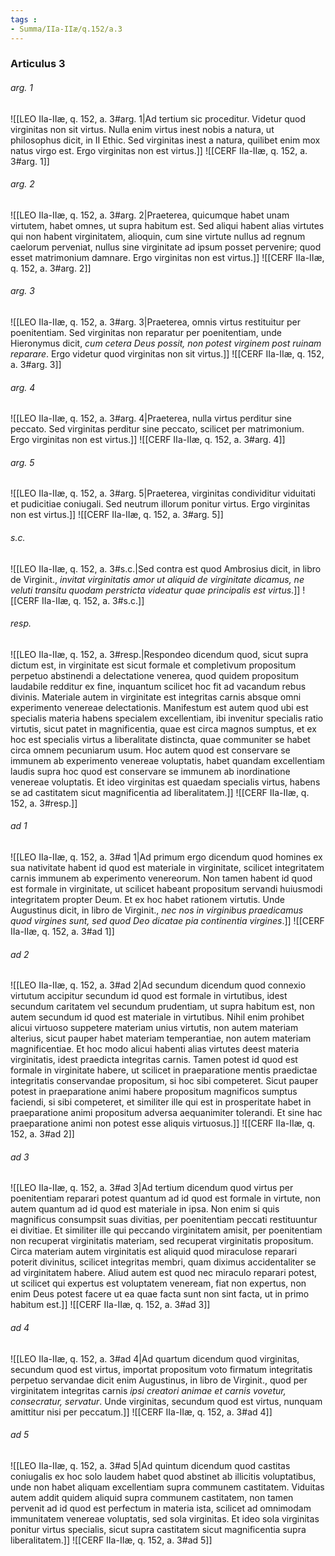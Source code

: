 ```yaml
---
tags : 
- Summa/IIa-IIæ/q.152/a.3
---
```


### Articulus 3

###### arg. 1
![[LEO IIa-IIæ, q. 152, a. 3#arg. 1|Ad tertium sic proceditur. Videtur quod virginitas non sit virtus. Nulla enim virtus inest nobis a natura, ut philosophus dicit, in II Ethic. Sed virginitas inest a natura, quilibet enim mox natus virgo est. Ergo virginitas non est virtus.]]
![[CERF IIa-IIæ, q. 152, a. 3#arg. 1]]

###### arg. 2
![[LEO IIa-IIæ, q. 152, a. 3#arg. 2|Praeterea, quicumque habet unam virtutem, habet omnes, ut supra habitum est. Sed aliqui habent alias virtutes qui non habent virginitatem, alioquin, cum sine virtute nullus ad regnum caelorum perveniat, nullus sine virginitate ad ipsum posset pervenire; quod esset matrimonium damnare. Ergo virginitas non est virtus.]]
![[CERF IIa-IIæ, q. 152, a. 3#arg. 2]]

###### arg. 3
![[LEO IIa-IIæ, q. 152, a. 3#arg. 3|Praeterea, omnis virtus restituitur per poenitentiam. Sed virginitas non reparatur per poenitentiam, unde Hieronymus dicit, *cum cetera Deus possit, non potest virginem post ruinam reparare*. Ergo videtur quod virginitas non sit virtus.]]
![[CERF IIa-IIæ, q. 152, a. 3#arg. 3]]

###### arg. 4
![[LEO IIa-IIæ, q. 152, a. 3#arg. 4|Praeterea, nulla virtus perditur sine peccato. Sed virginitas perditur sine peccato, scilicet per matrimonium. Ergo virginitas non est virtus.]]
![[CERF IIa-IIæ, q. 152, a. 3#arg. 4]]

###### arg. 5
![[LEO IIa-IIæ, q. 152, a. 3#arg. 5|Praeterea, virginitas condividitur viduitati et pudicitiae coniugali. Sed neutrum illorum ponitur virtus. Ergo virginitas non est virtus.]]
![[CERF IIa-IIæ, q. 152, a. 3#arg. 5]]

###### s.c.
![[LEO IIa-IIæ, q. 152, a. 3#s.c.|Sed contra est quod Ambrosius dicit, in libro de Virginit., *invitat virginitatis amor ut aliquid de virginitate dicamus, ne veluti transitu quodam perstricta videatur quae principalis est virtus*.]]
![[CERF IIa-IIæ, q. 152, a. 3#s.c.]]

###### resp.
![[LEO IIa-IIæ, q. 152, a. 3#resp.|Respondeo dicendum quod, sicut supra dictum est, in virginitate est sicut formale et completivum propositum perpetuo abstinendi a delectatione venerea, quod quidem propositum laudabile redditur ex fine, inquantum scilicet hoc fit ad vacandum rebus divinis. Materiale autem in virginitate est integritas carnis absque omni experimento venereae delectationis. Manifestum est autem quod ubi est specialis materia habens specialem excellentiam, ibi invenitur specialis ratio virtutis, sicut patet in magnificentia, quae est circa magnos sumptus, et ex hoc est specialis virtus a liberalitate distincta, quae communiter se habet circa omnem pecuniarum usum. Hoc autem quod est conservare se immunem ab experimento venereae voluptatis, habet quandam excellentiam laudis supra hoc quod est conservare se immunem ab inordinatione venereae voluptatis. Et ideo virginitas est quaedam specialis virtus, habens se ad castitatem sicut magnificentia ad liberalitatem.]]
![[CERF IIa-IIæ, q. 152, a. 3#resp.]]

###### ad 1
![[LEO IIa-IIæ, q. 152, a. 3#ad 1|Ad primum ergo dicendum quod homines ex sua nativitate habent id quod est materiale in virginitate, scilicet integritatem carnis immunem ab experimento venereorum. Non tamen habent id quod est formale in virginitate, ut scilicet habeant propositum servandi huiusmodi integritatem propter Deum. Et ex hoc habet rationem virtutis. Unde Augustinus dicit, in libro de Virginit., *nec nos in virginibus praedicamus quod virgines sunt, sed quod Deo dicatae pia continentia virgines*.]]
![[CERF IIa-IIæ, q. 152, a. 3#ad 1]]

###### ad 2
![[LEO IIa-IIæ, q. 152, a. 3#ad 2|Ad secundum dicendum quod connexio virtutum accipitur secundum id quod est formale in virtutibus, idest secundum caritatem vel secundum prudentiam, ut supra habitum est, non autem secundum id quod est materiale in virtutibus. Nihil enim prohibet alicui virtuoso suppetere materiam unius virtutis, non autem materiam alterius, sicut pauper habet materiam temperantiae, non autem materiam magnificentiae. Et hoc modo alicui habenti alias virtutes deest materia virginitatis, idest praedicta integritas carnis. Tamen potest id quod est formale in virginitate habere, ut scilicet in praeparatione mentis praedictae integritatis conservandae propositum, si hoc sibi competeret. Sicut pauper potest in praeparatione animi habere propositum magnificos sumptus faciendi, si sibi competeret, et similiter ille qui est in prosperitate habet in praeparatione animi propositum adversa aequanimiter tolerandi. Et sine hac praeparatione animi non potest esse aliquis virtuosus.]]
![[CERF IIa-IIæ, q. 152, a. 3#ad 2]]

###### ad 3
![[LEO IIa-IIæ, q. 152, a. 3#ad 3|Ad tertium dicendum quod virtus per poenitentiam reparari potest quantum ad id quod est formale in virtute, non autem quantum ad id quod est materiale in ipsa. Non enim si quis magnificus consumpsit suas divitias, per poenitentiam peccati restituuntur ei divitiae. Et similiter ille qui peccando virginitatem amisit, per poenitentiam non recuperat virginitatis materiam, sed recuperat virginitatis propositum. Circa materiam autem virginitatis est aliquid quod miraculose reparari poterit divinitus, scilicet integritas membri, quam diximus accidentaliter se ad virginitatem habere. Aliud autem est quod nec miraculo reparari potest, ut scilicet qui expertus est voluptatem veneream, fiat non expertus, non enim Deus potest facere ut ea quae facta sunt non sint facta, ut in primo habitum est.]]
![[CERF IIa-IIæ, q. 152, a. 3#ad 3]]

###### ad 4
![[LEO IIa-IIæ, q. 152, a. 3#ad 4|Ad quartum dicendum quod virginitas, secundum quod est virtus, importat propositum voto firmatum integritatis perpetuo servandae dicit enim Augustinus, in libro de Virginit., quod per virginitatem integritas carnis *ipsi creatori animae et carnis vovetur, consecratur, servatur*. Unde virginitas, secundum quod est virtus, nunquam amittitur nisi per peccatum.]]
![[CERF IIa-IIæ, q. 152, a. 3#ad 4]]

###### ad 5
![[LEO IIa-IIæ, q. 152, a. 3#ad 5|Ad quintum dicendum quod castitas coniugalis ex hoc solo laudem habet quod abstinet ab illicitis voluptatibus, unde non habet aliquam excellentiam supra communem castitatem. Viduitas autem addit quidem aliquid supra communem castitatem, non tamen pervenit ad id quod est perfectum in materia ista, scilicet ad omnimodam immunitatem venereae voluptatis, sed sola virginitas. Et ideo sola virginitas ponitur virtus specialis, sicut supra castitatem sicut magnificentia supra liberalitatem.]]
![[CERF IIa-IIæ, q. 152, a. 3#ad 5]]

